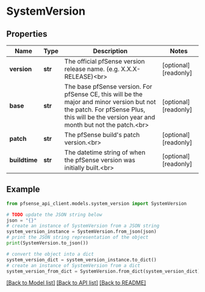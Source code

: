 # SystemVersion


## Properties

Name | Type | Description | Notes
------------ | ------------- | ------------- | -------------
**version** | **str** | The official pfSense version release name. (e.g. X.X.X-RELEASE)&lt;br&gt; | [optional] [readonly] 
**base** | **str** | The base pfSense version. For pfSense CE, this will be the major and minor version but not the patch. For pfSense Plus, this will be the version year and month but not the patch.&lt;br&gt; | [optional] [readonly] 
**patch** | **str** | The pfSense build&#39;s patch version.&lt;br&gt; | [optional] [readonly] 
**buildtime** | **str** | The datetime string of when the pfSense version was initially built.&lt;br&gt; | [optional] [readonly] 

## Example

```python
from pfsense_api_client.models.system_version import SystemVersion

# TODO update the JSON string below
json = "{}"
# create an instance of SystemVersion from a JSON string
system_version_instance = SystemVersion.from_json(json)
# print the JSON string representation of the object
print(SystemVersion.to_json())

# convert the object into a dict
system_version_dict = system_version_instance.to_dict()
# create an instance of SystemVersion from a dict
system_version_from_dict = SystemVersion.from_dict(system_version_dict)
```
[[Back to Model list]](../README.md#documentation-for-models) [[Back to API list]](../README.md#documentation-for-api-endpoints) [[Back to README]](../README.md)


